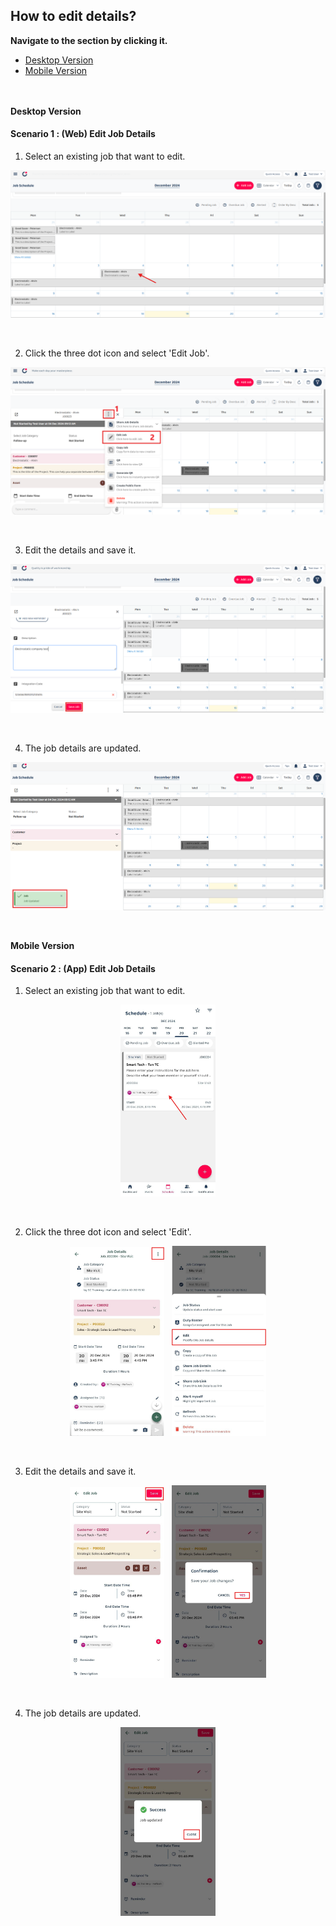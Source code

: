 ## How to edit details?

**Navigate to the section by clicking it.**<br>

- [Desktop Version](#section1)<br>
- [Mobile Version](#section2)
<br><br><br>

<a id="section1"></a>

**Desktop Version**

#### Scenario 1 : (Web) Edit Job Details
1) Select an existing job that want to edit. <br>
<p align="center">
         <img src="img2/Edit_Details_Step_1.png" alt="Edit Job Details">
</p><br>

2) Click the three dot icon and select 'Edit Job'.<br>
<p align="center">
         <img src="img2/Edit_Details_Step_2.png" alt="Edit Job Details">
</p><br>

3) Edit the details and save it.<br>
<p align="center">
         <img src="img2/Edit_Details_Step_3.png" alt="Edit Job Details">
</p><br>

4) The job details are updated.<br>
<p align="center">
         <img src="img2/Edit_Details_Step_4.png" alt="Edit Job Details">
</p><br>

<a id="section2"></a>

**Mobile Version**

#### Scenario 2 : (App) Edit Job Details
1) Select an existing job that want to edit. <br>
<p align="center">
         <img src="img2/Edit_Details_Step_5.png" alt="Edit Job Details" style="width: 30%; height: auto;">
</p><br>

2) Click the three dot icon and select 'Edit'.<br>
<p align="center">
         <img src="img2/Edit_Details_Step_6.png" alt="Edit Job Details" style="width: 30%; height: auto;">&nbsp;&nbsp;
         <img src="img2/Edit_Details_Step_7.png" alt="Edit Job Details" style="width: 30%; height: auto;">
</p><br>

3) Edit the details and save it.<br>
<p align="center">
         <img src="img2/Edit_Details_Step_8.png" alt="Edit Job Details" style="width: 30%; height: auto;">&nbsp;&nbsp;
         <img src="img2/Edit_Details_Step_9.png" alt="Edit Job Details" style="width: 30%; height: auto;">
</p><br>

4) The job details are updated.<br>
<p align="center">
         <img src="img2/Edit_Details_Step_10.png" alt="Edit Job Details" style="width: 30%; height: auto;">
</p><br>






